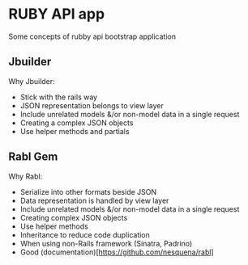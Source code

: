 # RUBY API app

Some concepts of rubby api bootstrap application


## Jbuilder
Why Jbuilder:
* Stick with the rails way
* JSON representation belongs to view layer
* Include unrelated models &/or non-model data in a single request
* Creating a complex JSON objects
* Use helper methods and partials

## Rabl Gem
Why Rabl:
* Serialize into other formats beside JSON
* Data representation is handled by view layer
* Include unrelated models &/or non-model data in a single request
* Creating complex JSON objects
* Use helper methods
* Inheritance to reduce code duplication
* When using non-Rails framework (Sinatra, Padrino)
* Good (documentation)[https://github.com/nesquena/rabl]
